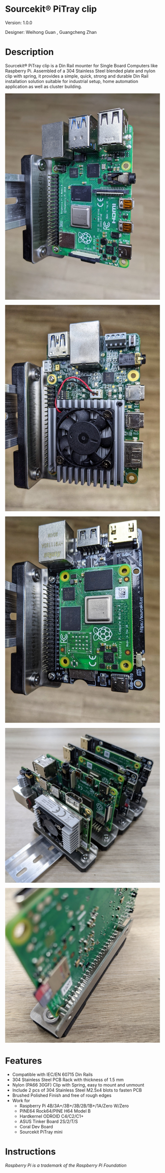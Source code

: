 Sourcekit&reg; PiTray clip
===

Version: 1.0.0

Designer: Weihong Guan [<span class="mdi mdi-github" style="color: #000;"></span>](https://github.com/aguegu/) [<span class="mdi mdi-twitter" style="color: #1da1f2;"></span>](https://twitter.com/BG5USN), Guangcheng Zhan

# Description

Sourcekit&reg; PiTray clip is a Din Rail mounter for Single Board Computers like Raspberry Pi. Assembled of a 304 Stainless Steel blended plate and nylon clip with spring, it provides a simple, quick, strong and durable Din Rail installation solution suitable for industrial setup, home automation application as well as cluster building.

![PiTray mini Layout](images/clip/clip_4b.jpeg)

![PiTray mini Layout](images/clip/clip_coral.jpeg)

![PiTray mini Layout](images/clip/clip_mini.jpeg)

![PiTray mini Layout](images/clip/clip02.jpeg)

![PiTray mini Layout](images/clip/clip01.jpeg)

# Features

* Compatible with IEC/EN 60715 Din Rails
* 304 Stainless Steel PCB Rack with thickness of 1.5 mm
* Nylon (PA66 30GF) Clip with Spring, easy to mount and unmount
* Include 2 pcs of 304 Stainless Steel M2.5x4 blots to fasten PCB
* Brushed Polished Finish and free of rough edges
* Work for
  * Raspberry Pi 4B/3A+/3B+/3B/2B/1B+/1A/Zero W/Zero
  * PINE64 Rock64/PINE H64 Model B  
  * Hardkernel ODROID C4/C2/C1+
  * ASUS Tinker Board 2S/2/T/S  
  * Coral Dev Board
  * Sourcekit PiTray mini

# Instructions

*Raspberry Pi is a trademark of the Raspberry Pi Foundation*
